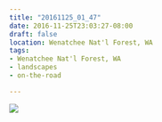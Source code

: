 ```yaml
---
title: "20161125_01_47"
date: 2016-11-25T23:03:27-08:00
draft: false
location: Wenatchee Nat'l Forest, WA
tags:
- Wenatchee Nat'l Forest, WA
- landscapes
- on-the-road

---
```

![](https://d17enza3bfujl8.cloudfront.net/20161125_01_47.jpg)

